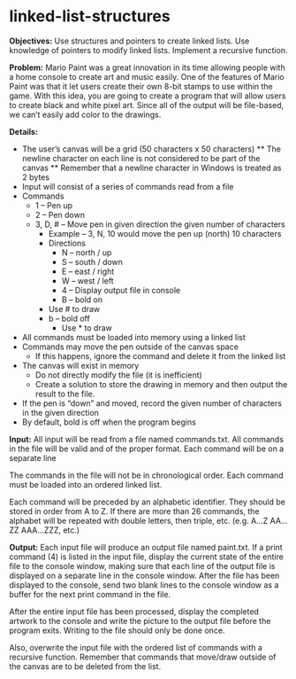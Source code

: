 # linked-list-structures
**Objectives:** Use structures and pointers to create linked lists. Use knowledge of pointers to modify linked lists.
Implement a recursive function.

**Problem:** Mario Paint was a great innovation in its time allowing people with a home console to create art and
music easily. One of the features of Mario Paint was that it let users create their own 8-bit stamps to use within
the game. With this idea, you are going to create a program that will allow users to create black and white pixel
art. Since all of the output will be file-based, we can’t easily add color to the drawings.

**Details:**
* The user’s canvas will be a grid (50 characters x 50 characters)
** The newline character on each line is not considered to be part of the canvas
** Remember that a newline character in Windows is treated as 2 bytes
* Input will consist of a series of commands read from a file
* Commands
  * 1 – Pen up
  * 2 – Pen down
  * 3, D, # – Move pen in given direction the given number of characters
    * Example – 3, N, 10 would move the pen up (north) 10 characters
    * Directions
      * N – north / up
      * S – south / down
      * E – east / right
      * W – west / left
      * 4 – Display output file in console
      * B – bold on
    * Use # to draw
    * b – bold off
      * Use * to draw
* All commands must be loaded into memory using a linked list
* Commands may move the pen outside of the canvas space
  * If this happens, ignore the command and delete it from the linked list
* The canvas will exist in memory
  * Do not directly modify the file (it is inefficient)
  * Create a solution to store the drawing in memory and then output the result to the file.
* If the pen is “down” and moved, record the given number of characters in the given direction
* By default, bold is off when the program begins

**Input:** All input will be read from a file named commands.txt. All commands in the file will be valid and of the
proper format. Each command will be on a separate line

The commands in the file will not be in chronological order. Each command must be loaded into an ordered
linked list.

Each command will be preceded by an alphabetic identifier. They should be stored in order from A to Z. If there
are more than 26 commands, the alphabet will be repeated with double letters, then triple, etc. (e.g. A…Z AA…ZZ
AAA…ZZZ, etc.)

**Output:** Each input file will produce an output file named paint.txt. If a print command (4) is listed in the input file,
display the current state of the entire file to the console window, making sure that each line of the output file is
displayed on a separate line in the console window. After the file has been displayed to the console, send two
blank lines to the console window as a buffer for the next print command in the file.

After the entire input file has been processed, display the completed artwork to the console and write the picture
to the output file before the program exits. Writing to the file should only be done once.

Also, overwrite the input file with the ordered list of commands with a recursive function. Remember that
commands that move/draw outside of the canvas are to be deleted from the list.
